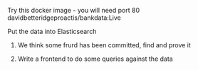 Try this docker image - you will need port 80
    davidbetteridgeproactis/bankdata:Live


Put the data into Elasticsearch

1. We think some frurd has been committed,  find and prove it

2. Write a frontend to do some queries against the data


